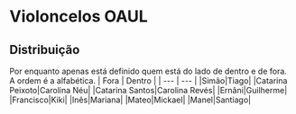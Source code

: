 # Violoncelos OAUL
## Distribuição
Por enquanto apenas está definido quem está do lado de dentro e de fora. A ordem é a alfabética.
| Fora | Dentro |
| --- | --- |
|Simão|Tiago|
|Catarina Peixoto|Carolina Néu|
|Catarina Santos|Carolina Revés|
|Ernâni|Guilherme|
|Francisco|Kiki|
|Inês|Mariana|
|Mateo|Mickael|
|Manel|Santiago|

